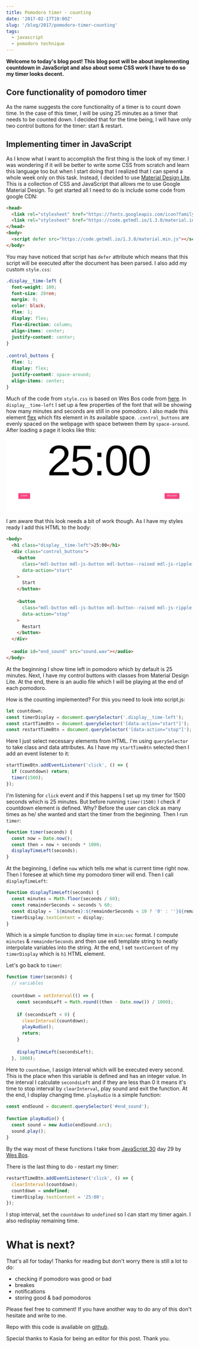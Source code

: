```yaml
---
title: Pomodoro timer - counting
date: '2017-02-17T10:00Z'
slug: '/blog/2017/pomodoro-timer-counting'
tags:
  - javascript
  - pomodoro technique
---
```


**Welcome to today's blog post! This blog post will be about
implementing countdown in JavaScript and also about some CSS work I have
to do so my timer looks decent.**

## Core functionality of pomodoro timer

As the name suggests the core functionality of a timer is to count down
time. In the case of this timer, I will be using 25 minutes as a timer
that needs to be counted down. I decided that for the time being, I will
have only two control buttons for the timer: start & restart.

## Implementing timer in JavaScript

As I know what I want to accomplish the first thing is the look of my
timer. I was wondering if it will be better to write some CSS from
scratch and learn this language too but when I start doing that I
realized that I can spend a whole week only on this task. Instead, I
decided to use [Material Design Lite](https://getmdl.io/). This is a
collection of CSS and JavaScript that allows me to use Google Material
Design. To get started all I need to do is include some code from google
CDN:

```html
<head>
  <link rel="stylesheet" href="https://fonts.googleapis.com/icon?family=Material+Icons" />
  <link rel="stylesheet" href="https://code.getmdl.io/1.3.0/material.indigo-pink.min.css" />
</head>
<body>
  <script defer src="https://code.getmdl.io/1.3.0/material.min.js"></script>
</body>
```

You may have noticed that script has `defer` attribute which means that
this script will be executed after the document has been parsed. I also
add my custom `style.css`:

```css
.display__time-left {
  font-weight: 100;
  font-size: 20rem;
  margin: 0;
  color: black;
  flex: 1;
  display: flex;
  flex-direction: column;
  align-items: center;
  justify-content: center;
}

.control_buttons {
  flex: 1;
  display: flex;
  justify-content: space-around;
  align-items: center;
}
```

Much of the code from `style.css` is based on Wes Bos code from
[here](https://github.com/wesbos/JavaScript30/blob/master/29%20-%20Countdown%20Timer/style.css).
In `display__time-left` I set up a few properties of the font that will
be showing how many minutes and seconds are still in one pomodoro. I
also made this element
[flex](https://developer.mozilla.org/en-US/docs/Web/CSS/flex) which fits
element in its available space. `.control_buttons` are evenly spaced on
the webpage with space between them by `space-around`. After loading a
page it looks like this:

![Basic layout](./pomodoro_timer.jpg)

I am aware that this look needs a bit of work though. As I have my
styles ready I add this HTML to the body:

```html
<body>
  <h1 class="display__time-left">25:00</h1>
  <div class="control_buttons">
    <button
      class="mdl-button mdl-js-button mdl-button--raised mdl-js-ripple-effect mdl-button--accent"
      data-action="start"
    >
      Start
    </button>

    <button
      class="mdl-button mdl-js-button mdl-button--raised mdl-js-ripple-effect mdl-button--accent"
      data-action="stop"
    >
      Restart
    </button>
  </div>

  <audio id="end_sound" src="sound.wav"></audio>
</body>
```

At the beginning I show time left in pomodoro which by default is 25
minutes. Next, I have my control buttons with classes from Material
Design Lite. At the end, there is an audio file which I will be playing
at the end of each pomodoro.

How is the counting implemented? For this you need to look into
script.js:

```javascript
let countdown;
const timerDisplay = document.querySelector('.display__time-left');
const startTimeBtn = document.querySelector('[data-action="start"]');
const restartTimeBtn = document.querySelector('[data-action="stop"]');
```

Here I just select necessary elements from HTML. I'm using
`querySelector` to take class and data attributes. As I have my
`startTimeBtn` selected then I add an event listener to it:

```javascript
startTimeBtn.addEventListener('click', () => {
  if (countdown) return;
  timer(1500);
});
```

I'm listening for `click` event and if this happens I set up my timer
for 1500 seconds which is 25 minutes. But before running `timer(1500)` I
check if countdown element is defined. Why? Before the user can click as
many times as he/ she wanted and start the timer from the beginning.
Then I run `timer`:

```javascript
function timer(seconds) {
  const now = Date.now();
  const then = now + seconds * 1000;
  displayTimeLeft(seconds);
}
```

At the beginning, I define `now` which tells me what is current time
right now. Then I foresee at which time my pomodoro timer will end. Then
I call `displayTimeLeft`:

```javascript
function displayTimeLeft(seconds) {
  const minutes = Math.floor(seconds / 60);
  const remainderSeconds = seconds % 60;
  const display = `${minutes}:${remainderSeconds < 10 ? '0' : ''}${remainderSeconds}`;
  timerDisplay.textContent = display;
}
```

Which is a simple function to display time in `min:sec` format. I
compute `minutes` & `remainderSeconds` and then use es6 template string
to neatly interpolate variables into the string. At the end, I set
`textContent` of my `timerDisplay` which is `h1` HTML element.

Let's go back to `timer`:

```javascript
function timer(seconds) {
  // variables

  countdown = setInterval(() => {
    const secondsLeft = Math.round((then - Date.now()) / 1000);

    if (secondsLeft < 0) {
      clearInterval(countdown);
      playAudio();
      return;
    }

    displayTimeLeft(secondsLeft);
  }, 1000);
```

Here to `countdown`, I assign interval which will be executed every
second. This is the place when this variable is defined and has an
integer value. In the interval I calculate `secondsLeft` and if they are
less than 0 it means it's time to stop interval by `clearInterval`, play
sound and exit the function. At the end, I display changing time.
`playAudio` is a simple function:

```javascript
const endSound = document.querySelector('#end_sound');

function playAudio() {
  const sound = new Audio(endSound.src);
  sound.play();
}
```

By the way most of these functions I take from [JavaScript
30](https://javascript30.com) day 29 by [Wes Bos](http://wesbos.com/).

There is the last thing to do - restart my timer:

```javascript
restartTimeBtn.addEventListener('click', () => {
  clearInterval(countdown);
  countdown = undefined;
  timerDisplay.textContent = '25:00';
});
```

I stop interval, set the `countdown` to `undefined` so I can start my
timer again. I also redisplay remaining time.

# What is next?

That's all for today! Thanks for reading but don't worry there is still
a lot to do:

- checking if pomodoro was good or bad
- breakes
- notifications
- storing good & bad pomodoros

Please feel free to comment! If you have another way to do any of this
don't hesitate and write to me.

Repo with this code is available on
[github](https://github.com/krzysztofzuraw/pomodoro-timer).

Special thanks to Kasia for being an editor for this post. Thank you.
